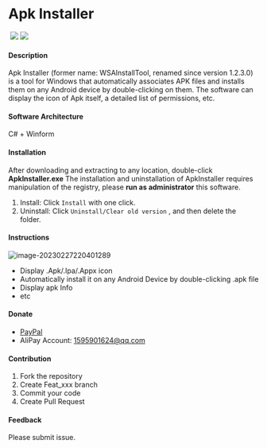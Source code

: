 # Apk Installer

<img src="https://img.shields.io/badge/latest%20version-v1.7.0.0-blue.svg?style=flat" title="" alt="" data-align="inline">  ![](https://img.shields.io/badge/license-GPL%203.0-brightgreen.svg?style=flat)  ![](https://img.shields.io/badge/downloads-2,000+-brightgreen.svg?style=flat)

#### Description

Apk Installer (former name: WSAInstallTool, renamed since version 1.2.3.0) is a tool for Windows that automatically associates APK files and installs them on any Android device by double-clicking on them. The software can display the icon of Apk itself, a detailed list of permissions, etc.

#### Software Architecture
C# + Winform

#### Installation

After downloading and extracting to any location, double-click **ApkInstaller.exe** The installation and uninstallation of ApkInstaller requires manipulation of the registry, please **run as administrator** this software.

1.  Install: Click `Install` with one click.
2.  Uninstall: Click  `Uninstall/Clear old version` , and then delete the folder.

#### Instructions

![image-20230227220401289](https://gitee.com/haoyu3/photo_gallery/raw/master/rust/other/202302272204389.png)

* Display .Apk/.Ipa/.Appx icon
* Automatically install it on any Android Device by double-clicking .apk file 
* Display apk Info
* etc

#### Donate

- [PayPal](https://github.com/1595901624/apkshellext/blob/ApkShellext2_hy/PayPal.Me/haoyu94)
- AliPay Account: [1595901624@qq.com](mailto:1595901624@qq.com) 

#### Contribution

1.  Fork the repository
2.  Create Feat_xxx branch
3.  Commit your code
4.  Create Pull Request

#### Feedback

Please submit issue.
